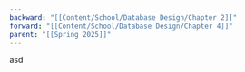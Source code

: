```yaml
---
backward: "[[Content/School/Database Design/Chapter 2]]"
forward: "[[Content/School/Database Design/Chapter 4]]"
parent: "[[Spring 2025]]"
---
```

asd